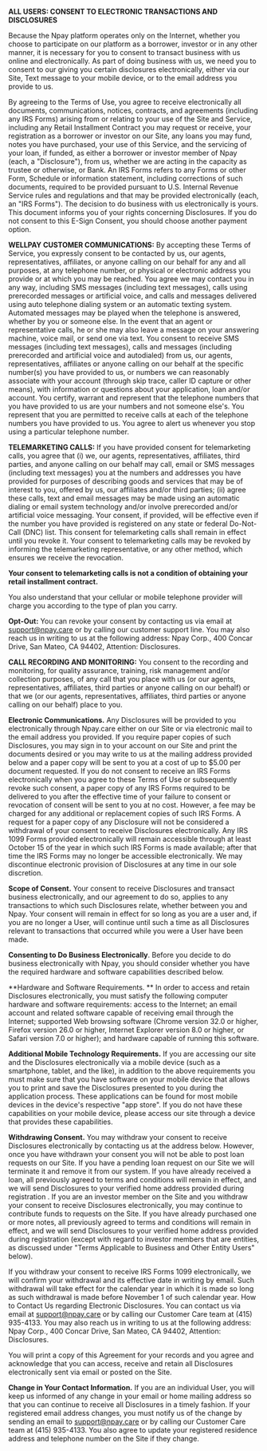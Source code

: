**ALL USERS: CONSENT TO ELECTRONIC TRANSACTIONS AND DISCLOSURES**

Because the Npay platform operates only on the Internet, whether you choose to participate on our platform as a borrower, investor or in any other manner, it is necessary for you to consent to transact business with us online and electronically. As part of doing business with us, we need you to consent to our giving you certain disclosures electronically, either via our Site, Text message to your mobile device, or to the email address you provide to us. 

By agreeing to the Terms of Use, you agree to receive electronically all documents, communications, notices, contracts, and agreements (including any IRS Forms) arising from or relating to your use of the Site and Service, including any Retail Installment Contract you may request or receive, your registration as a borrower or investor on our Site, any loans you may fund, notes you have purchased, your use of this Service, and the servicing of your loan, if funded, as either a borrower or investor member of Npay (each, a "Disclosure"), from us, whether we are acting in the capacity as trustee or otherwise, or Bank. An IRS Forms refers to any Forms or other Form, Schedule or information statement, including corrections of such documents, required to be provided pursuant to U.S. Internal Revenue Service rules and regulations and that may be provided electronically (each, an "IRS Forms"). The decision to do business with us electronically is yours. This document informs you of your rights concerning Disclosures. If you do not consent to this E-Sign Consent, you should choose another payment option.

**WELLPAY CUSTOMER COMMUNICATIONS:** By accepting these Terms of Service, you expressly consent to be contacted by us, our agents, representatives, affiliates, or anyone calling on our behalf for any and all purposes, at any telephone number, or physical or electronic address you provide or at which you may be reached. You agree we may contact you in any way, including SMS messages (including text messages), calls using prerecorded messages or artificial voice, and calls and messages delivered using auto telephone dialing system or an automatic texting system. Automated messages may be played when the telephone is answered, whether by you or someone else. In the event that an agent or representative calls, he or she may also leave a message on your answering machine, voice mail, or send one via text. You consent to receive SMS messages (including text messages), calls and messages (including prerecorded and artificial voice and autodialed) from us, our agents, representatives, affiliates or anyone calling on our behalf at the specific number(s) you have provided to us, or numbers we can reasonably associate with your account (through skip trace, caller ID capture or other means), with information or questions about your application, loan and/or account. You certify, warrant and represent that the telephone numbers that you have provided to us are your numbers and not someone else's. You represent that you are permitted to receive calls at each of the telephone numbers you have provided to us. You agree to alert us whenever you stop using a particular telephone number.

**TELEMARKETING CALLS:** If you have provided consent for telemarketing calls, you agree that (i) we, our agents, representatives, affiliates, third parties, and anyone calling on our behalf may call, email or SMS messages (including text messages) you at the numbers and addresses you have provided for purposes of describing goods and services that may be of interest to you, offered by us, our affiliates and/or third parties; (ii) agree these calls, text and email messages may be made using an automatic dialing or email system technology and/or involve prerecorded and/or artificial voice messaging. Your consent, if provided, will be effective even if the number you have provided is registered on any state or federal Do-Not-Call (DNC) list. This consent for telemarketing calls shall remain in effect until you revoke it. Your consent to telemarketing calls may be revoked by informing the telemarketing representative, or any other method, which ensures we receive the revocation.

**Your consent to telemarketing calls is not a condition of obtaining your retail installment contract.**

You also understand that your cellular or mobile telephone provider will charge you according to the type of plan you carry.

**Opt-Out:** You can revoke your consent by contacting us via email at [support@npay.care](mailto:support@npay.com) or by calling our customer support line. You may also reach us in writing to us at the following address: Npay Corp., 400 Concar Drive, San Mateo, CA 94402, Attention: Disclosures.

**CALL RECORDING AND MONITORING:** You consent to the recording and monitoring, for quality assurance, training, risk management and/or collection purposes, of any call that you place with us (or our agents, representatives, affiliates, third parties or anyone calling on our behalf) or that we (or our agents, representatives, affiliates, third parties or anyone calling on our behalf) place to you.

**Electronic Communications.** Any Disclosures will be provided to you electronically through Npay.care either on our Site or via electronic mail to the email address you provided. If you require paper copies of such Disclosures, you may sign in to your account on our Site and print the documents desired or you may write to us at the mailing address provided below and a paper copy will be sent to you at a cost of up to $5.00 per document requested. If you do not consent to receive an IRS Forms electronically when you agree to these Terms of Use or subsequently revoke such consent, a paper copy of any IRS Forms required to be delivered to you after the effective time of your failure to consent or revocation of consent will be sent to you at no cost. However, a fee may be charged for any additional or replacement copies of such IRS Forms. A request for a paper copy of any Disclosure will not be considered a withdrawal of your consent to receive Disclosures electronically. Any IRS 1099 Forms provided electronically will remain accessible through at least October 15 of the year in which such IRS Forms is made available; after that time the IRS Forms may no longer be accessible electronically. We may discontinue electronic provision of Disclosures at any time in our sole discretion.

**Scope of Consent.** Your consent to receive Disclosures and transact business electronically, and our agreement to do so, applies to any transactions to which such Disclosures relate, whether between you and Npay. Your consent will remain in effect for so long as you are a user and, if you are no longer a User, will continue until such a time as all Disclosures relevant to transactions that occurred while you were a User have been made.

**Consenting to Do Business Electronically**. Before you decide to do business electronically with Npay, you should consider whether you have the required hardware and software capabilities described below.

**Hardware and Software Requirements. ** In order to access and retain Disclosures electronically, you must satisfy the following computer hardware and software requirements: access to the Internet; an email account and related software capable of receiving email through the Internet; supported Web browsing software (Chrome version 32.0 or higher, Firefox version 26.0 or higher, Internet Explorer version 8.0 or higher, or Safari version 7.0 or higher); and hardware capable of running this software.

**Additional Mobile Technology Requirements.** If you are accessing our site and the Disclosures electronically via a mobile device (such as a smartphone, tablet, and the like), in addition to the above requirements you must make sure that you have software on your mobile device that allows you to print and save the Disclosures presented to you during the application process. These applications can be found for most mobile devices in the device's respective "app store". If you do not have these capabilities on your mobile device, please access our site through a device that provides these capabilities.

**Withdrawing Consent.** You may withdraw your consent to receive Disclosures electronically by contacting us at the address below. However, once you have withdrawn your consent you will not be able to post loan requests on our Site. If you have a pending loan request on our Site we will terminate it and remove it from our system. If you have already received a loan, all previously agreed to terms and conditions will remain in effect, and we will send Disclosures to your verified home address provided during registration . If you are an investor member on the Site and you withdraw your consent to receive Disclosures electronically, you may continue to contribute funds to requests on the Site. If you have already purchased one or more notes, all previously agreed to terms and conditions will remain in effect, and we will send Disclosures to your verified home address provided during registration (except with regard to investor members that are entities, as discussed under "Terms Applicable to Business and Other Entity Users" below).

If you withdraw your consent to receive IRS Forms 1099 electronically, we will confirm your withdrawal and its effective date in writing by email. Such withdrawal will take effect for the calendar year in which it is made so long as such withdrawal is made before November 1 of such calendar year. How to Contact Us regarding Electronic Disclosures. You can contact us via email at support@npay.care or by calling our Customer Care team at (415) 935-4133. You may also reach us in writing to us at the following address: Npay Corp., 400 Concar Drive, San Mateo, CA 94402, Attention: Disclosures.

You will print a copy of this Agreement for your records and you agree and acknowledge that you can access, receive and retain all Disclosures electronically sent via email or posted on the Site.

**Change in Your Contact Information.** If you are an individual User, you will keep us informed of any change in your email or home mailing address so that you can continue to receive all Disclosures in a timely fashion. If your registered email address changes, you must notify us of the change by sending an email to support@npay.care or by calling our Customer Care team at (415) 935-4133. You also agree to update your registered residence address and telephone number on the Site if they change.
